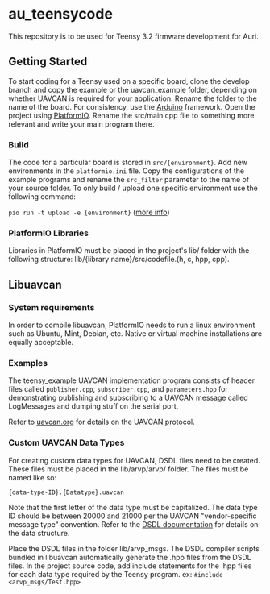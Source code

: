 # au_teensycode

This repository is to be used for Teensy 3.2 firmware development for Auri.

## Getting Started

To start coding for a Teensy used on a specific board, clone the develop branch and copy the example or the uavcan_example folder, depending on whether UAVCAN is required for your application. Rename the folder to the name of the board. For consistency, use the [Arduino](http://arduino.cc) framework. Open the project using [PlatformIO](http://platformio.org). Rename the src/main.cpp file to something more relevant and write your main program there.

### Build

The code for a particular board is stored in `src/{environment}`. Add new environments in the `platformio.ini` file. Copy the configurations of the example programs and rename the `src_filter` parameter to the name of your source folder. To only build / upload one specific environment use the following command:

`pio run -t upload -e {environment}`   ([more info](http://docs.platformio.org/en/latest/userguide/cmd_run.html#cmdoption-platformio-run-e))

### PlatformIO Libraries

Libraries in PlatformIO must be placed in the project's lib/ folder with the following structure:
lib/{library name}/src/codefile.(h, c, hpp, cpp).

## Libuavcan

### System requirements
In order to compile libuavcan, PlatformIO needs to run a linux environment such as Ubuntu, Mint, Debian, etc. Native or virtual machine installations are equally acceptable.

### Examples

The teensy_example UAVCAN implementation program consists of header files called `publisher.cpp`, `subscriber.cpp`, and `parameters.hpp`  for demonstrating publishing and subscribing to a UAVCAN message called LogMessages and dumping stuff on the serial port.

Refer to [uavcan.org](http://uavcan.org) for details on the UAVCAN protocol.

### Custom UAVCAN Data Types

For creating custom data types for UAVCAN, DSDL files need to be created. These files must be placed in the lib/arvp/arvp/ folder. The files must be named like so:

`{data-type-ID}.{Datatype}.uavcan`

Note that the first letter of the data type must be capitalized. The data type ID should be between 20000 and 21000 per the UAVCAN "vendor-specific message type" convention. Refer to the [DSDL documentation](http://uavcan.org/Specification/3._Data_structure_description_language/) for details on the data structure.

Place the DSDL files in the folder lib/arvp_msgs. The DSDL compiler scripts bundled in libuavcan automatically generate the .hpp files
from the DSDL files. In the project source code, add include statements for the .hpp files for each
data type required by the Teensy program. ex: `#include <arvp_msgs/Test.hpp>`

